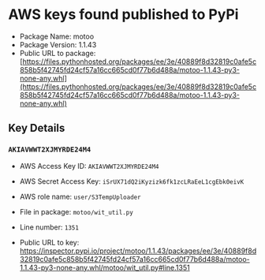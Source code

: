 # AWS keys found published to PyPi

* Package Name: motoo
* Package Version: 1.1.43
* Public URL to package: [https://files.pythonhosted.org/packages/ee/3e/40889f8d32819c0afe5c858b5f42745fd24cf57a16cc665cd0f77b6d488a/motoo-1.1.43-py3-none-any.whl](https://files.pythonhosted.org/packages/ee/3e/40889f8d32819c0afe5c858b5f42745fd24cf57a16cc665cd0f77b6d488a/motoo-1.1.43-py3-none-any.whl)

## Key Details

### `AKIAVWWT2XJMYRDE24M4`

* AWS Access Key ID: `AKIAVWWT2XJMYRDE24M4`
* AWS Secret Access Key: `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` 
* AWS role name: `user/S3TempUploader`
* File in package: `motoo/wit_util.py`
* Line number: `1351`

* Public URL to key: https://inspector.pypi.io/project/motoo/1.1.43/packages/ee/3e/40889f8d32819c0afe5c858b5f42745fd24cf57a16cc665cd0f77b6d488a/motoo-1.1.43-py3-none-any.whl/motoo/wit_util.py#line.1351


